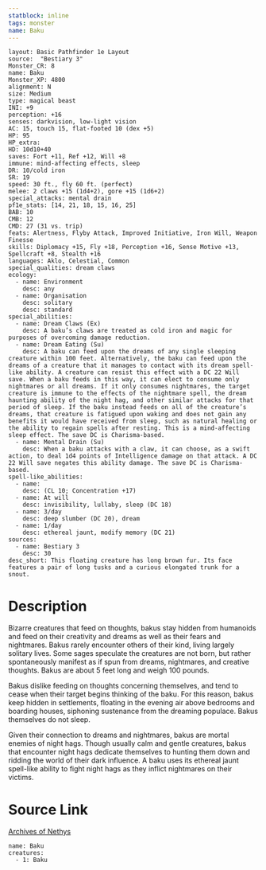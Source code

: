 ```yaml
---
statblock: inline
tags: monster
name: Baku
---
```

```statblock
layout: Basic Pathfinder 1e Layout
source:  "Bestiary 3"
Monster_CR: 8
name: Baku
Monster_XP: 4800
alignment: N
size: Medium
type: magical beast
INI: +9
perception: +16
senses: darkvision, low-light vision
AC: 15, touch 15, flat-footed 10 (dex +5)
HP: 95
HP_extra: 
HD: 10d10+40
saves: Fort +11, Ref +12, Will +8
immune: mind-affecting effects, sleep
DR: 10/cold iron
SR: 19
speed: 30 ft., fly 60 ft. (perfect)
melee: 2 claws +15 (1d4+2), gore +15 (1d6+2)
special_attacks: mental drain
pf1e_stats: [14, 21, 18, 15, 16, 25]
BAB: 10
CMB: 12
CMD: 27 (31 vs. trip)
feats: Alertness, Flyby Attack, Improved Initiative, Iron Will, Weapon Finesse
skills: Diplomacy +15, Fly +18, Perception +16, Sense Motive +13, Spellcraft +8, Stealth +16
languages: Aklo, Celestial, Common
special_qualities: dream claws
ecology:
  - name: Environment
    desc: any
  - name: Organisation
    desc: solitary
    desc: standard
special_abilities:
  - name: Dream Claws (Ex)
    desc: A baku’s claws are treated as cold iron and magic for purposes of overcoming damage reduction.
  - name: Dream Eating (Su)
    desc: A baku can feed upon the dreams of any single sleeping creature within 100 feet. Alternatively, the baku can feed upon the dreams of a creature that it manages to contact with its dream spell-like ability. A creature can resist this effect with a DC 22 Will save. When a baku feeds in this way, it can elect to consume only nightmares or all dreams. If it only consumes nightmares, the target creature is immune to the effects of the nightmare spell, the dream haunting ability of the night hag, and other similar attacks for that period of sleep. If the baku instead feeds on all of the creature’s dreams, that creature is fatigued upon waking and does not gain any benefits it would have received from sleep, such as natural healing or the ability to regain spells after resting. This is a mind-affecting sleep effect. The save DC is Charisma-based.
  - name: Mental Drain (Su)
    desc: When a baku attacks with a claw, it can choose, as a swift action, to deal 1d4 points of Intelligence damage on that attack. A DC 22 Will save negates this ability damage. The save DC is Charisma-based.
spell-like_abilities:
  - name:
    desc: (CL 10; Concentration +17)
  - name: At will
    desc: invisibility, lullaby, sleep (DC 18)
  - name: 3/day
    desc: deep slumber (DC 20), dream
  - name: 1/day
    desc: ethereal jaunt, modify memory (DC 21)
sources:
  - name: Bestiary 3
    desc: 30
desc_short: This floating creature has long brown fur. Its face features a pair of long tusks and a curious elongated trunk for a snout.
```
# Description
Bizarre creatures that feed on thoughts, bakus stay hidden from humanoids and feed on their creativity and dreams as well as their fears and nightmares. Bakus rarely encounter others of their kind, living largely solitary lives. Some sages speculate the creatures are not born, but rather spontaneously manifest as if spun from dreams, nightmares, and creative thoughts. Bakus are about 5 feet long and weigh 100 pounds.

Bakus dislike feeding on thoughts concerning themselves, and tend to cease when their target begins thinking of the baku. For this reason, bakus keep hidden in settlements, floating in the evening air above bedrooms and boarding houses, siphoning sustenance from the dreaming populace. Bakus themselves do not sleep.

Given their connection to dreams and nightmares, bakus are mortal enemies of night hags. Though usually calm and gentle creatures, bakus that encounter night hags dedicate themselves to hunting them down and ridding the world of their dark influence. A baku uses its ethereal jaunt spell-like ability to fight night hags as they inflict nightmares on their victims.
# Source Link
[Archives of Nethys](https://aonprd.com/MonsterDisplay.aspx?ItemName=Baku)
```encounter-table
name: Baku
creatures:
  - 1: Baku
```
